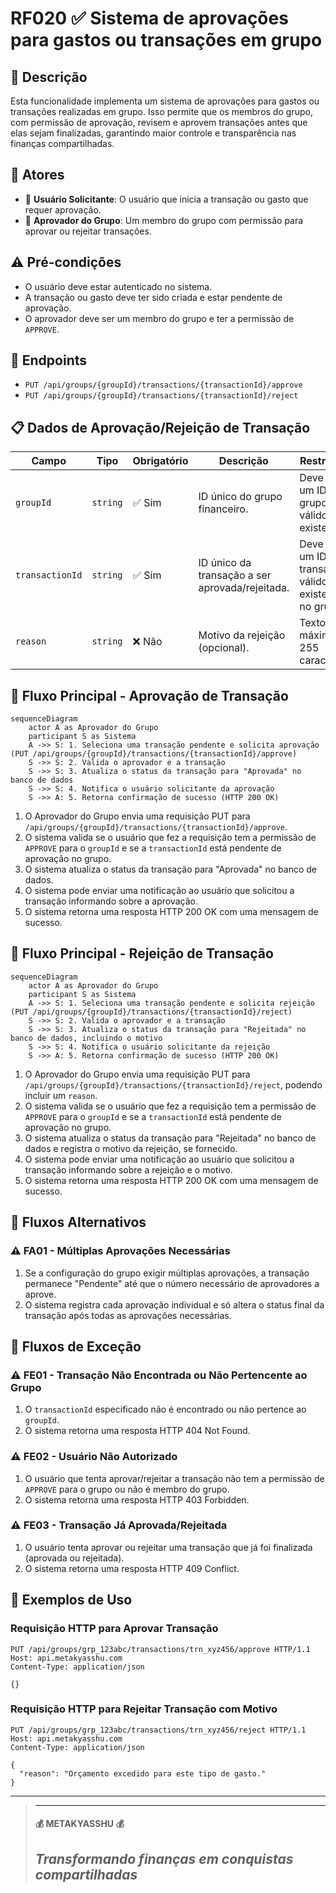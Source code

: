 # RF020 ✅ Sistema de aprovações para gastos ou transações em grupo

## 📝 Descrição

Esta funcionalidade implementa um sistema de aprovações para gastos ou transações realizadas em grupo. Isso permite que
os membros do grupo, com permissão de aprovação, revisem e aprovem transações antes que elas sejam finalizadas,
garantindo maior controle e transparência nas finanças compartilhadas.

## 👥 Atores

- 👤 **Usuário Solicitante**: O usuário que inicia a transação ou gasto que requer aprovação.
- 👥 **Aprovador do Grupo**: Um membro do grupo com permissão para aprovar ou rejeitar transações.

## ⚠️ Pré-condições

- O usuário deve estar autenticado no sistema.
- A transação ou gasto deve ter sido criada e estar pendente de aprovação.
- O aprovador deve ser um membro do grupo e ter a permissão de `APPROVE`.

## 🔌 Endpoints

- `PUT /api/groups/{groupId}/transactions/{transactionId}/approve`
- `PUT /api/groups/{groupId}/transactions/{transactionId}/reject`

## 📋 Dados de Aprovação/Rejeição de Transação

| Campo           | Tipo     | Obrigatório | Descrição                                       | Restrições                                               |
|-----------------|----------|-------------|-------------------------------------------------|----------------------------------------------------------|
| `groupId`       | `string` | ✅ Sim       | ID único do grupo financeiro.                   | Deve ser um ID de grupo válido e existente.              |
| `transactionId` | `string` | ✅ Sim       | ID único da transação a ser aprovada/rejeitada. | Deve ser um ID de transação válido e existente no grupo. |
| `reason`        | `string` | ❌ Não       | Motivo da rejeição (opcional).                  | Texto livre, máximo 255 caracteres.                      |

## 🔄 Fluxo Principal - Aprovação de Transação

```mermaid
sequenceDiagram
    actor A as Aprovador do Grupo
    participant S as Sistema
    A ->> S: 1. Seleciona uma transação pendente e solicita aprovação (PUT /api/groups/{groupId}/transactions/{transactionId}/approve)
    S ->> S: 2. Valida o aprovador e a transação
    S ->> S: 3. Atualiza o status da transação para "Aprovada" no banco de dados
    S ->> S: 4. Notifica o usuário solicitante da aprovação
    S ->> A: 5. Retorna confirmação de sucesso (HTTP 200 OK)
```

1. O Aprovador do Grupo envia uma requisição PUT para `/api/groups/{groupId}/transactions/{transactionId}/approve`.
2. O sistema valida se o usuário que fez a requisição tem a permissão de `APPROVE` para o `groupId` e se a
   `transactionId` está pendente de aprovação no grupo.
3. O sistema atualiza o status da transação para "Aprovada" no banco de dados.
4. O sistema pode enviar uma notificação ao usuário que solicitou a transação informando sobre a aprovação.
5. O sistema retorna uma resposta HTTP 200 OK com uma mensagem de sucesso.

## 🔄 Fluxo Principal - Rejeição de Transação

```mermaid
sequenceDiagram
    actor A as Aprovador do Grupo
    participant S as Sistema
    A ->> S: 1. Seleciona uma transação pendente e solicita rejeição (PUT /api/groups/{groupId}/transactions/{transactionId}/reject)
    S ->> S: 2. Valida o aprovador e a transação
    S ->> S: 3. Atualiza o status da transação para "Rejeitada" no banco de dados, incluindo o motivo
    S ->> S: 4. Notifica o usuário solicitante da rejeição
    S ->> A: 5. Retorna confirmação de sucesso (HTTP 200 OK)
```

1. O Aprovador do Grupo envia uma requisição PUT para `/api/groups/{groupId}/transactions/{transactionId}/reject`,
   podendo incluir um `reason`.
2. O sistema valida se o usuário que fez a requisição tem a permissão de `APPROVE` para o `groupId` e se a
   `transactionId` está pendente de aprovação no grupo.
3. O sistema atualiza o status da transação para "Rejeitada" no banco de dados e registra o motivo da rejeição, se
   fornecido.
4. O sistema pode enviar uma notificação ao usuário que solicitou a transação informando sobre a rejeição e o motivo.
5. O sistema retorna uma resposta HTTP 200 OK com uma mensagem de sucesso.

## 🔀 Fluxos Alternativos

### ⚠️ FA01 - Múltiplas Aprovações Necessárias

1. Se a configuração do grupo exigir múltiplas aprovações, a transação permanece "Pendente" até que o número necessário
   de aprovadores a aprove.
2. O sistema registra cada aprovação individual e só altera o status final da transação após todas as aprovações
   necessárias.

## 🚫 Fluxos de Exceção

### ⚠️ FE01 - Transação Não Encontrada ou Não Pertencente ao Grupo

1. O `transactionId` especificado não é encontrado ou não pertence ao `groupId`.
2. O sistema retorna uma resposta HTTP 404 Not Found.

### ⚠️ FE02 - Usuário Não Autorizado

1. O usuário que tenta aprovar/rejeitar a transação não tem a permissão de `APPROVE` para o grupo ou não é membro do
   grupo.
2. O sistema retorna uma resposta HTTP 403 Forbidden.

### ⚠️ FE03 - Transação Já Aprovada/Rejeitada

1. O usuário tenta aprovar ou rejeitar uma transação que já foi finalizada (aprovada ou rejeitada).
2. O sistema retorna uma resposta HTTP 409 Conflict.

## 🧪 Exemplos de Uso

### Requisição HTTP para Aprovar Transação

```http
PUT /api/groups/grp_123abc/transactions/trn_xyz456/approve HTTP/1.1
Host: api.metakyasshu.com
Content-Type: application/json

{}
```

### Requisição HTTP para Rejeitar Transação com Motivo

```http
PUT /api/groups/grp_123abc/transactions/trn_xyz456/reject HTTP/1.1
Host: api.metakyasshu.com
Content-Type: application/json

{
  "reason": "Orçamento excedido para este tipo de gasto."
}
```

---

> ---------------------------------------------------------------------------
> #### 💰 METAKYASSHU 💰
> ***Transformando finanças em conquistas compartilhadas***
> --------------------------------------------------------------------------- 